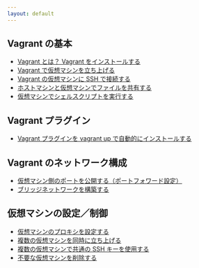 ```yaml
---
layout: default
---
```


Vagrant の基本
----
* [Vagrant とは？ Vagrant をインストールする](what-is-vagrant.html)
* [Vagrant で仮想マシンを立ち上げる](up-and-running.html)
* [Vagrant の仮想マシンに SSH で接続する](ssh.html)
* [ホストマシンと仮想マシンでファイルを共有する](share-files.html)
* [仮想マシンでシェルスクリプトを実行する](shell-script.html)

Vagrant プラグイン
----
* [Vagrant プラグインを vagrant up で自動的にインストールする](install-plugin.html)

Vagrant のネットワーク構成
----
* [仮想マシン側のポートを公開する（ポートフォワード設定）](port-forward.html)
* [ブリッジネットワークを構築する](bridged-network.html)

仮想マシンの設定／制御
----
* [仮想マシンのプロキシを設定する](proxy.html)
* [複数の仮想マシンを同時に立ち上げる](multiple-machines.html)
* [複数の仮想マシンで共通の SSH キーを使用する](same-ssh-key.html)
* [不要な仮想マシンを削除する](destroy-vm.html)

